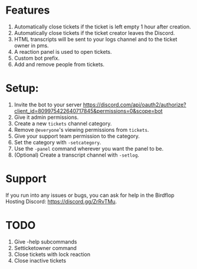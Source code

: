 # Features
1. Automatically close tickets if the ticket is left empty 1 hour after creation.
2. Automatically close tickets if the ticket creator leaves the Discord.
3. HTML transcripts will be sent to your logs channel and to the ticket owner in pms.
4. A reaction panel is used to open tickets.
5. Custom bot prefix.
6. Add and remove people from tickets.

# Setup:
1. Invite the bot to your server https://discord.com/api/oauth2/authorize?client_id=809975422640717845&permissions=0&scope=bot
2. Give it admin permissions. 
3. Create a new `tickets` channel category.
4. Remove `@everyone`'s viewing permissions from `tickets`.
5. Give your support team permission to the category.
6. Set the category with `-setcategory`.
7. Use the `-panel` command wherever you want the panel to be.
8. (Optional) Create a transcript channel with `-setlog`.

# Support
If you run into any issues or bugs, you can ask for help in the Birdflop Hosting Discord: https://discord.gg/ZrRvTMu.

# TODO
1. Give -help subcommands
2. Setticketowner command
3. Close tickets with lock reaction
4. Close inactive tickets